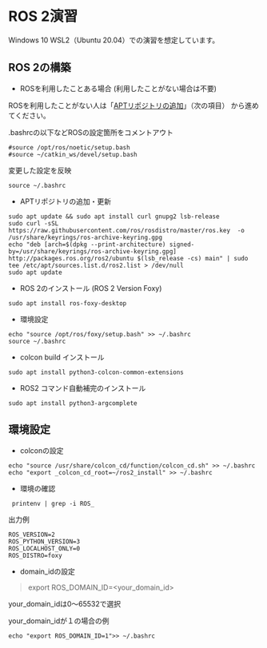 # ROS 2演習

Windows 10 WSL2（Ubuntu 20.04）での演習を想定しています。

## ROS 2の構築

- ROSを利用したことある場合 (利用したことがない場合は不要)

ROSを利用したことがない人は「[APTリポジトリの追加](#aptリポジトリの追加)」（次の項目） から進めてください。

.bashrcの以下などROSの設定箇所をコメントアウト
```text
#source /opt/ros/noetic/setup.bash
#source ~/catkin_ws/devel/setup.bash
```
変更した設定を反映
```shell
source ~/.bashrc
```

- APTリポジトリの追加・更新

```shell
sudo apt update && sudo apt install curl gnupg2 lsb-release
sudo curl -sSL https://raw.githubusercontent.com/ros/rosdistro/master/ros.key  -o /usr/share/keyrings/ros-archive-keyring.gpg
echo "deb [arch=$(dpkg --print-architecture) signed-by=/usr/share/keyrings/ros-archive-keyring.gpg] http://packages.ros.org/ros2/ubuntu $(lsb_release -cs) main" | sudo tee /etc/apt/sources.list.d/ros2.list > /dev/null
sudo apt update
```

- ROS 2のインストール (ROS 2 Version Foxy)

```shell
sudo apt install ros-foxy-desktop
```

- 環境設定
```shell
echo "source /opt/ros/foxy/setup.bash" >> ~/.bashrc
source ~/.bashrc
```

- colcon build インストール
```shell
sudo apt install python3-colcon-common-extensions
```

- ROS2 コマンド自動補完のインストール
```shell
sudo apt install python3-argcomplete
```

## 環境設定

- colconの設定
```shell
echo "source /usr/share/colcon_cd/function/colcon_cd.sh" >> ~/.bashrc
echo "export _colcon_cd_root=~/ros2_install" >> ~/.bashrc
```

- 環境の確認
```shell
 printenv | grep -i ROS_
```

出力例
```
ROS_VERSION=2  
ROS_PYTHON_VERSION=3 
ROS_LOCALHOST_ONLY=0 
ROS_DISTRO=foxy 
```

- domain_idの設定

> export ROS_DOMAIN_ID=<your_domain_id>

your_domain_idは0～65532で選択

your_domain_idが１の場合の例
```
echo "export ROS_DOMAIN_ID=1">> ~/.bashrc
```


